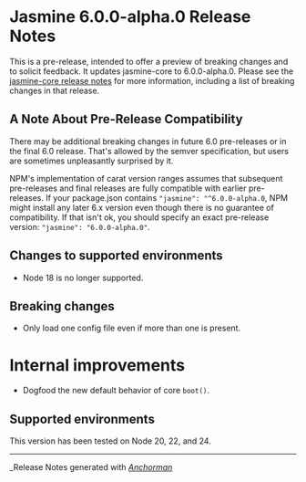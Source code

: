 # Jasmine 6.0.0-alpha.0 Release Notes

This is a pre-release, intended to offer a preview of breaking changes and to
solicit feedback. It updates jasmine-core to 6.0.0-alpha.0. Please see the
[jasmine-core release notes](https://github.com/jasmine/jasmine/blob/main/release_notes/6.0.0-alpha.0.md)
for more information, including a list of breaking changes in that release.

## A Note About Pre-Release Compatibility

There may be additional breaking changes in future 6.0 pre-releases or in the
final 6.0 release. That's allowed by the semver specification, but users are
sometimes unpleasantly surprised by it.

NPM's implementation of carat version ranges assumes that subsequent
pre-releases and final releases are fully compatible with earlier pre-releases.
If your package.json contains `"jasmine": "^6.0.0-alpha.0`, NPM might install
any later 6.x version even though there is no guarantee of compatibility. If
that isn't ok, you should specify an exact pre-release version:
`"jasmine": "6.0.0-alpha.0"`.

## Changes to supported environments

* Node 18 is no longer supported.

## Breaking changes

* Only load one config file even if more than one is present.

# Internal improvements

* Dogfood the new default behavior of core `boot()`.

## Supported environments

This version has been tested on Node 20, 22, and 24.

------

_Release Notes generated with _[Anchorman](http://github.com/infews/anchorman)_
